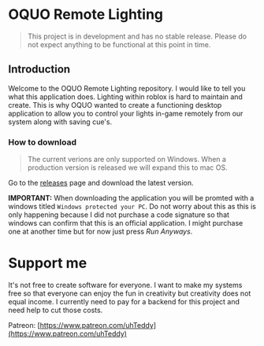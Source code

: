 # OQUO Remote Lighting
> This project is in development and has no stable release. Please do not expect anything to be functional at this point in time.

## Introduction
Welcome to the OQUO Remote Lighting repository. I would like to tell you what this application does. Lighting within roblox is hard to maintain and create. This is why OQUO wanted to create a functioning desktop application to allow you to control your lights in-game remotely from our system along with saving cue's.

### How to download
> The current verions are only supported on Windows. When a production version is released we will expand this to mac OS.
> 
Go to the [releases](https://github.com/uhteddy/OQUO-Remote-Lighting/releases) page and download the latest version. 

**IMPORTANT:** When downloading the application you will be promted with a windows titled `Windows protected your PC`. Do not worry about this as this is only happening because I did not purchase a code signature so that windows can confirm that this is an official application. I might purchase one at another time but for now just press *Run Anyways*.

# Support me
It's not free to create software for everyone. I want to make my systems free so that everyone can enjoy the fun in creativity but creativity does not equal income. I currently need to pay for a backend for this project and need help to cut those costs.

Patreon: [https://www.patreon.com/uhTeddy](https://www.patreon.com/uhTeddy)